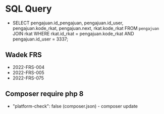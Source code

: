 # SQL Query

- SELECT pengajuan.id_pengajuan, pengajuan.id_user, pengajuan.kode_rkat, pengajuan.next, rkat.kode_rkat FROM `pengajuan` JOIN rkat WHERE rkat.id_rkat = pengajuan.kode_rkat AND pengajuan.id_user = 3337;

## Wadek FRS

- 2022-FRS-004
- 2022-FRS-005
- 2022-FRS-075


## Composer require php 8

- "platform-check": false (composer.json) - composer update
